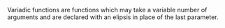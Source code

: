 Variadic functions are functions which may take a variable number of arguments and are declared with an elipsis in place of the last parameter.

